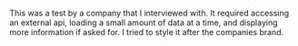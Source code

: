 This was a test by a company that I interviewed with. It required accessing an external api, loading a small amount of data at a time, and displaying more information if asked for. I tried to style it after the companies brand.